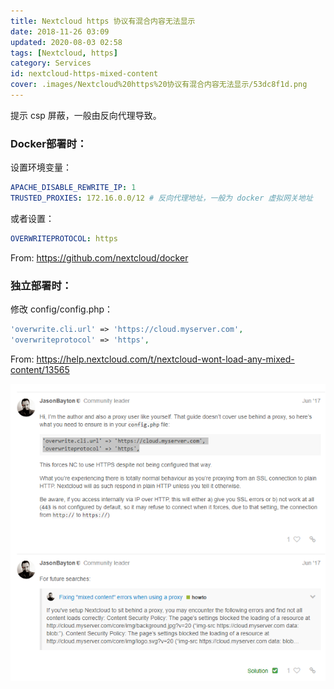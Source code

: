 ```yaml
---
title: Nextcloud https 协议有混合内容无法显示
date: 2018-11-26 03:09
updated: 2020-08-03 02:58
tags: [Nextcloud, https]
category: Services
id: nextcloud-https-mixed-content
cover: .images/Nextcloud%20https%20协议有混合内容无法显示/53dc8f1d.png
---
```


提示 csp 屏蔽，一般由反向代理导致。

###  Docker部署时：

设置环境变量：

``` yml
APACHE_DISABLE_REWRITE_IP: 1
TRUSTED_PROXIES: 172.16.0.0/12 # 反向代理地址，一般为 docker 虚拟网关地址
```

或者设置：

``` yml
OVERWRITEPROTOCOL: https
```

From: <https://github.com/nextcloud/docker>



### 独立部署时：

修改 config/config.php：

``` php
'overwrite.cli.url' => 'https://cloud.myserver.com', 
'overwriteprotocol' => 'https',
```

From: <https://help.nextcloud.com/t/nextcloud-wont-load-any-mixed-content/13565> 

![Https 协议有混合内容无法显示_2018-11-26-03-09-48.png](.images/Nextcloud%20https%20协议有混合内容无法显示/53dc8f1d.png)